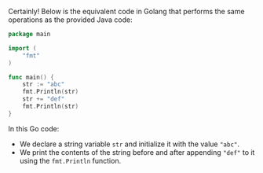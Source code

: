  Certainly! Below is the equivalent code in Golang that performs the same operations as the provided Java code:

```go
package main

import (
	"fmt"
)

func main() {
	str := "abc"
	fmt.Println(str)
	str += "def"
	fmt.Println(str)
}
```

In this Go code:
- We declare a string variable `str` and initialize it with the value `"abc"`.
- We print the contents of the string before and after appending `"def"` to it using the `fmt.Println` function.
